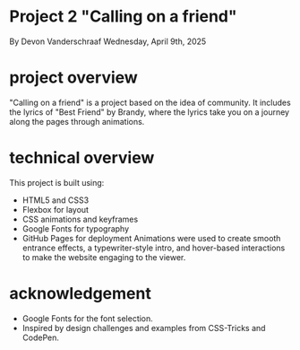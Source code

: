 # Project 2 "Calling on a friend"
By Devon Vanderschraaf
Wednesday, April 9th, 2025
# project overview
"Calling on a friend" is a project based on the idea of community. It includes the lyrics of "Best Friend" by Brandy, where the lyrics take you on a journey along the pages through animations. 

# technical overview

This project is built using:
- HTML5 and CSS3
- Flexbox for layout
- CSS animations and keyframes
- Google Fonts for typography
- GitHub Pages for deployment
Animations were used to create smooth entrance effects, a typewriter-style intro, and hover-based interactions to make the website engaging to the viewer.

# acknowledgement
- Google Fonts for the font selection. 
- Inspired by design challenges and examples from CSS-Tricks and CodePen.